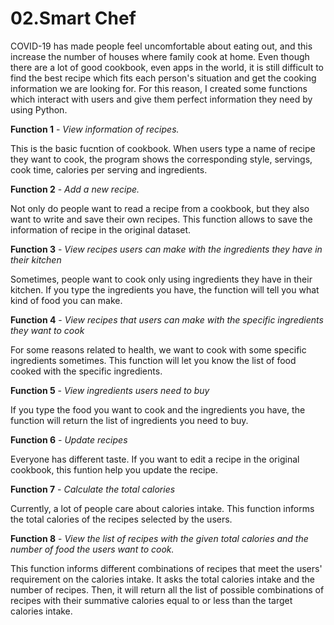# 02.Smart Chef

COVID-19 has made people feel uncomfortable about eating out, and this increase the number of houses where family cook at home. Even though there are a lot of good cookbook, even apps in the world, it is still difficult to find the best recipe which fits each person's situation and get the cooking information we are looking for. For this reason, I created some functions which interact with users and give them perfect information they need by using Python.

**Function 1** - *View information of recipes.*

This is the basic fucntion of cookbook. When users type a name of recipe they want to cook, the program shows the corresponding style, servings, cook time, calories per serving and ingredients.

**Function 2** - *Add a new recipe.*

Not only do people want to read a recipe from a cookbook, but they also want to write and save their own recipes. This function allows to save the information of recipe in the original dataset.

**Function 3** - *View recipes users can make with the ingredients they have in their kitchen*

Sometimes, people want to cook only using ingredients they have in their kitchen. If you type the ingredients you have, the function will tell you what kind of food you can make.

**Function 4** - *View recipes that users can make with the specific ingredients they want to cook*

For some reasons related to health, we want to cook with some specific ingredients sometimes. This function will let you know the list of food cooked with the specific ingredients.

**Function 5** - *View ingredients users need to buy*

If you type the food you want to cook and the ingredients you have, the function will return the list of ingredients you need to buy.

**Function 6** - *Update recipes*

Everyone has different taste. If you want to edit a recipe in the original cookbook, this funtion help you update the recipe.

**Function 7** - *Calculate the total calories*

Currently, a lot of people care about calories intake. This function informs the total calories of  the recipes selected by the users.

**Function 8** - *View the list of recipes with the given total calories and the number of food the users want to cook.*

This function informs different combinations of recipes that meet the users' requirement on the calories intake. It asks the total calories intake and the number of recipes. Then, it will return all the list of possible combinations of recipes with their summative calories equal to or less than the target calories intake.
